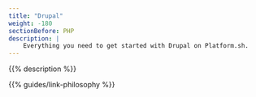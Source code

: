 ```yaml
---
title: "Drupal"
weight: -180
sectionBefore: PHP
description: |
    Everything you need to get started with Drupal on Platform.sh.
---
```


{{% description %}}

{{% guides/link-philosophy %}}

